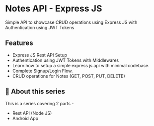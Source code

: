 
# Notes API  - Express JS

Simple API to showcase CRUD operations using Express JS with Authentication using JWT Tokens



## Features

- Express JS Rest API Setup 
- Authentication using JWT Tokens with Middlewares
- Learn how to setup a simple express js api with minimal codebase.
- Complete Signup/Login Flow.
- CRUD operations for Notes (GET, POST, PUT, DELETE)


## 🚀 About this series
This is a series covering 2 parts - 

   - Rest API (Node JS)
   - Android App

